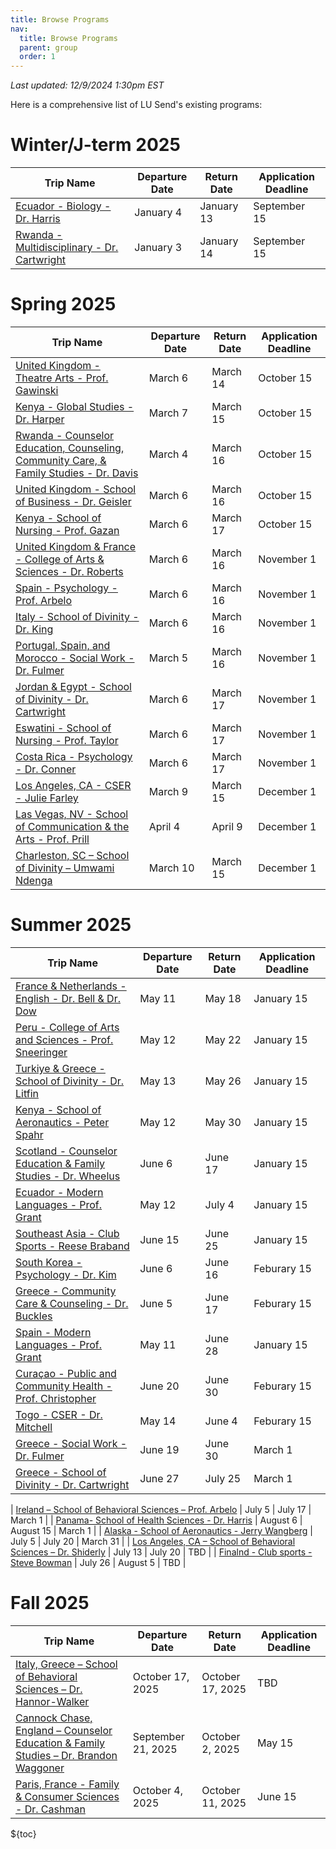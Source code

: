 ```yaml
---
title: Browse Programs
nav:
  title: Browse Programs
  parent: group
  order: 1
---
```

*Last updated: 12/9/2024 1:30pm EST*

Here is a comprehensive list of LU Send's existing programs:

# Winter/J-term 2025 
| Trip Name                                                                                                                                                                                            | Departure Date  | Return Date  | Application Deadline     |
| ---------------------------------------------------------------------------------------------------------------------------------------------------------------------------------------------------- | --------------- | ------------ | ------------------------ |
| [Ecuador - Biology - Dr. Harris](https://liberty-sa.terradotta.com/index.cfm?FuseAction=Programs.ViewProgram&Program_ID=12471)                                                                       | January 4       | January 13   | September 15             |
| [Rwanda - Multidisciplinary - Dr. Cartwright](https://liberty-sa.terradotta.com/index.cfm?FuseAction=Programs.ViewProgram&Program_ID=12414)                                                          | January 3       | January 14   | September 15             |

# Spring 2025
| Trip Name                                                                                                                                                                                            | Departure Date  | Return Date  | Application Deadline     |
| ---------------------------------------------------------------------------------------------------------------------------------------------------------------------------------------------------- | --------------- | ------------ | ------------------------ |
| [United Kingdom - Theatre Arts - Prof. Gawinski](https://liberty-sa.terradotta.com/index.cfm?FuseAction=Programs.ViewProgram&Program_ID=12527)                                                       | March 6         | March 14     | October 15               |
| [Kenya - Global Studies - Dr. Harper](https://liberty-sa.terradotta.com/index.cfm?FuseAction=Programs.ViewProgram&Program_ID=12523)                                                                  | March 7         | March 15     | October 15               |
| [Rwanda - Counselor Education, Counseling, Community Care, & Family Studies - Dr. Davis](https://liberty-sa.terradotta.com/index.cfm?FuseAction=Programs.ViewProgram&Program_ID=12420)               | March 4         | March 16     | October 15               |
| [United Kingdom - School of Business - Dr. Geisler](https://liberty-sa.terradotta.com/index.cfm?FuseAction=Programs.ViewProgram&Program_ID=12528)                                                    | March 6         | March 16     | October 15               |
| [Kenya - School of Nursing - Prof. Gazan](https://liberty-sa.terradotta.com/index.cfm?FuseAction=Programs.ViewProgram&Program_ID=12408)                                                              | March 6         | March 17     | October 15               |
| [United Kingdom & France - College of Arts & Sciences - Dr. Roberts](https://liberty-sa.terradotta.com/index.cfm?FuseAction=Programs.ViewProgram&Program_ID=12504)                                   | March 6         | March 16     | November 1               |
| [Spain - Psychology - Prof. Arbelo](https://liberty-sa.terradotta.com/index.cfm?FuseAction=Programs.ViewProgram&Program_ID=12530)                                                                    | March 6         | March 16     | November 1               |
| [Italy - School of Divinity - Dr. King](https://liberty-sa.terradotta.com/index.cfm?FuseAction=Programs.ViewProgram&Program_ID=12531)                                                                | March 6         | March 16     | November 1               |
| [Portugal, Spain, and Morocco - Social Work - Dr. Fulmer](https://liberty-sa.terradotta.com/index.cfm?FuseAction=Programs.ViewProgram&Program_ID=12517)                                              | March 5         | March 16     | November 1               |
| [Jordan & Egypt - School of Divinity - Dr. Cartwright](https://liberty-sa.terradotta.com/index.cfm?FuseAction=Programs.ViewProgram&Program_ID=12516)                                                 | March 6         | March 17     | November 1               |
| [Eswatini - School of Nursing - Prof. Taylor](https://liberty-sa.terradotta.com/index.cfm?FuseAction=Programs.ViewProgram&Program_ID=12519)                                                          | March 6         | March 17     | November 1               |
| [Costa Rica - Psychology - Dr. Conner](https://liberty-sa.terradotta.com/index.cfm?FuseAction=Programs.ViewProgram&Program_ID=12444)                                                                 | March 6         | March 17     | November 1               |
| [Los Angeles, CA - CSER - Julie Farley](https://liberty-sa.terradotta.com/index.cfm?FuseAction=Programs.ViewProgram&Program_ID=12522)                                                                | March 9         | March 15     | December 1               |
| [Las Vegas, NV - School of Communication & the Arts - Prof. Prill](https://liberty-sa.terradotta.com/index.cfm?FuseAction=Programs.ViewProgram&Program_ID=12513)                                     | April 4         | April 9      | December 1               |
| [Charleston, SC – School of Divinity – Umwami Ndenga ](https://liberty-sa.terradotta.com/index.cfm?FuseAction=Programs.ViewProgram&Program_ID=12543)                                                 | March 10        | March 15     | December 1               |


# Summer 2025
| Trip Name                                                                                                                                                                                            | Departure Date  | Return Date  | Application Deadline |
| ---------------------------------------------------------------------------------------------------------------------------------------------------------------------------------------------------- | --------------- | ------------ | -------------------- |
| [France & Netherlands - English - Dr. Bell & Dr. Dow](https://liberty-sa.terradotta.com/index.cfm?FuseAction=Programs.ViewProgram&Program_ID=12429)                                                  | May 11          | May 18       | January 15           |
| [Peru - College of Arts and Sciences - Prof. Sneeringer ](https://liberty-sa.terradotta.com/index.cfm?FuseAction=Programs.ViewProgram&Program_ID=12540)                                              | May 12          | May 22       | January 15           |
| [Turkiye & Greece  - School of Divinity - Dr. Litfin](https://liberty-sa.terradotta.com/index.cfm?FuseAction=Programs.ViewProgram&Program_ID=12468)                                                  | May 13          | May 26       | January 15           |
| [Kenya - School of Aeronautics - Peter Spahr](https://liberty-sa.terradotta.com/index.cfm?FuseAction=Programs.ViewProgram&Program_ID=11969)                                                          | May 12          | May 30       | January 15           |
| [Scotland - Counselor Education & Family Studies - Dr. Wheelus](https://liberty-sa.terradotta.com/index.cfm?FuseAction=Programs.ViewProgram&Program_ID=12533)                                        | June 6          | June 17      | January 15           |
| [Ecuador - Modern Languages - Prof. Grant](https://liberty-sa.terradotta.com/index.cfm?FuseAction=Programs.ViewProgram&Program_ID=12097)                                                             | May 12          | July 4       | January 15           |
| [Southeast Asia - Club Sports - Reese Braband](https://liberty-sa.terradotta.com/index.cfm?FuseAction=Programs.ViewProgram&Program_ID=12538)                                                         | June 15         | June 25      | January 15           |
| [South Korea - Psychology - Dr. Kim](https://liberty-sa.terradotta.com/index.cfm?FuseAction=Programs.ViewProgram&Program_ID=12229)                                                                   | June 6          | June 16      | Feburary 15          |
| [Greece - Community Care & Counseling - Dr. Buckles ](https://liberty-sa.terradotta.com/index.cfm?FuseAction=Programs.ViewProgram&Program_ID=12532)                                                  | June 5          | June 17      | Feburary 15          |
| [Spain - Modern Languages - Prof. Grant](https://liberty-sa.terradotta.com/index.cfm?FuseAction=Programs.ViewProgram&Program_ID=12537)                                                               | May 11          | June 28      | January 15           |
| [Curaçao  - Public and Community Health - Prof. Christopher](https://liberty-sa.terradotta.com/index.cfm?FuseAction=Programs.ViewProgram&Program_ID=12479)                                           | June 20         | June 30      | Feburary 15          |
| [Togo - CSER - Dr. Mitchell](https://liberty-sa.terradotta.com/index.cfm?FuseAction=Programs.ViewProgram&Program_ID=12510)                                                                           | May 14          | June 4       | Feburary 15          |
| [Greece - Social Work - Dr. Fulmer](https://liberty-sa.terradotta.com/index.cfm?FuseAction=Programs.ViewProgram&Program_ID=12535)                                                                    | June 19         | June 30      | March 1              |
| [Greece - School of Divinity - Dr. Cartwright ](https://liberty-sa.terradotta.com/index.cfm?FuseAction=Programs.ViewProgram&Program_ID=12534)                                                        | June 27         | July 25      | March 1              |

| [Ireland – School of Behavioral Sciences – Prof. Arbelo](https://liberty-sa.terradotta.com/index.cfm?FuseAction=Programs.ViewProgram&Program_ID=12541)                                               | July 5          | July 17      | March 1              |
| [Panama- School of Health Sciences - Dr. Harris](https://liberty-sa.terradotta.com/index.cfm?FuseAction=Programs.ViewProgram&Program_ID=12368)                                                       | August 6        | August 15    | March 1              |
| [Alaska - School of Aeronautics - Jerry Wangberg](https://liberty-sa.terradotta.com/index.cfm?FuseAction=Programs.ViewProgram&Program_ID=12486)                                                      | July 5          | July 20      | March 31             |
| [Los Angeles, CA – School of Behavioral Sciences – Dr. Shiderly](https://liberty-sa.terradotta.com/index.cfm?FuseAction=Programs.ViewProgram&Program_ID=12545)                                       | July 13         | July 20      | TBD                  |
| [Finalnd - Club sports - Steve Bowman](# "Coming Soon!")                                                                                                                                             | July 26         | August 5     | TBD                  |

# Fall 2025
| Trip Name                                                                                                                                                                                            | Departure Date     | Return Date        | Application Deadline |
| ---------------------------------------------------------------------------------------------------------------------------------------------------------------------------------------------------- | ------------------ | ------------------ | -------------------- |
| [Italy, Greece – School of Behavioral Sciences – Dr. Hannor-Walker](# "Coming Soon!")                                                                                                                | October 17, 2025   | October 17, 2025   | TBD                  |
| [Cannock Chase, England – Counselor Education & Family Studies – Dr. Brandon Waggoner](# "Coming Soon!")                                                                                             | September 21, 2025 | October 2, 2025    | May 15               |
| [Paris, France - Family & Consumer Sciences - Dr. Cashman](# "Coming Soon!")                                                                                                                         | October 4, 2025    | October 11, 2025   | June 15              |


${toc}
